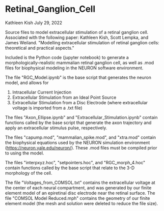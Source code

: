 # Retinal_Ganglion_Cell

Kathleen Kish
July 29, 2022

Source files to model extracellular stimulation of a retinal ganglion cell. Associated with the following paper: Kathleen Kish, Scott Lempka, and James Weiland. "Modelling extracellular stimulation of retinal ganglion cells: theoretical and practical aspects." 

Included is the Python code (jupyter notebook) to generate a morphologically-realistic mammalian retinal ganglion cell, as well as .mod files for biophysical modeling in the NEURON software environment. 

The file "RGC_Model.ipynb" is the base script that generates the neuron model, and allows for 
  1. Intracellular Current Injection
  2. Extracellular Stimulation from an Ideal Point Source
  3. Extracellular Stimulation from a Disc Electrode (where extracellular voltage is imported from a .txt file)
  
The files "Axon_Ellipse.ipynb" and "Extracellular_Stimulation.ipynb" contain functions called by the base script that generate the axon trajectory and apply an extracellular stimulus pulse, respectively. 

The files "capump.mod", "mammalian_spike.mod", and "xtra.mod" contain the biophysical equations used by the NEURON simulation environment (https://neuron.yale.edu/neuron/). These .mod files must be compiled prior to using the model. 

The files "interpxyz.hoc", "setpointers.hoc", and "RGC_morph_4.hoc" contain functions called by the base script that relate to the 3-D morphology of the cell. 

The file "Voltages_from_COMSOL.txt" contains the extracellular voltage at the center of each neural compartment, and was generated by our finite element model of an epiretinal disc electrode near the retinal surface. The file "COMSOL Model Reduced.mph" contains the geometry of our finite element model (the mesh and solution were deleted to reduce the file size). 
